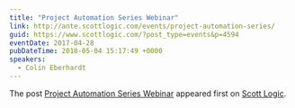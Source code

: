 ```yaml
---
title: "Project Automation Series Webinar"
link: http://ante.scottlogic.com/events/project-automation-series/
guid: https://www.scottlogic.com/?post_type=events&p=4594
eventDate: 2017-04-28
pubDateTime: 2018-05-04 15:17:49 +0000
speakers:
  - Colin Eberhardt
---
```


<p>The post <a rel="nofollow" href="http://ante.scottlogic.com/events/project-automation-series/">Project Automation Series Webinar</a> appeared first on <a rel="nofollow" href="http://ante.scottlogic.com">Scott Logic</a>.</p>